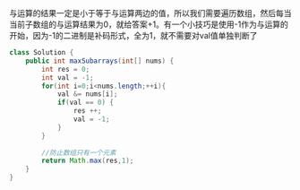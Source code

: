 与运算的结果一定是小于等于与运算两边的值，所以我们需要遍历数组，然后每当当前子数组的与运算结果为0，就给答案+1。有一个小技巧是使用-1作为与运算的开始，因为-1的二进制是补码形式，全为1，就不需要对val值单独判断了

```java
class Solution {
    public int maxSubarrays(int[] nums) {
        int res = 0;
        int val = -1;
        for(int i=0;i<nums.length;++i){
            val &= nums[i];
            if(val == 0) {
                res ++;
                val = -1;
            }
        }
        
        //防止数组只有一个元素
        return Math.max(res,1);
    }
}
```
